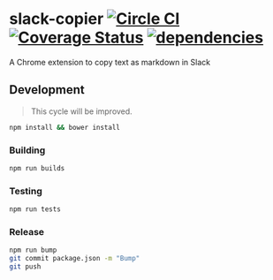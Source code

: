 # slack-copier [![Circle CI][circleci-image]][circleci-url] [![Coverage Status][coveralls-image]][coveralls-url] [![dependencies][dependencies-image]][dependencies-url]

A Chrome extension to copy text as markdown in Slack


## Development

> This cycle will be improved.

```sh
npm install && bower install
```

### Building

```sh
npm run builds
```

### Testing

```sh
npm run tests
```

### Release

```sh
npm run bump
git commit package.json -m "Bump"
git push
```

[circleci-image]: https://img.shields.io/circleci/project/minodisk/slack-copier/master.svg?style=flat-square
[circleci-url]: https://circleci.com/gh/minodisk/slack-copier/tree/master
[coveralls-image]: https://img.shields.io/coveralls/minodisk/slack-copier.svg?style=flat-square
[coveralls-url]: https://coveralls.io/r/minodisk/slack-copier
[dependencies-image]: http://img.shields.io/david/minodisk/slack-copier.svg?style=flat-square
[dependencies-url]: https://david-dm.org/minodisk/slack-copier
